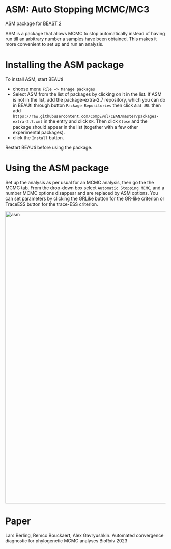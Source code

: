 # ASM: Auto Stopping MCMC/MC3

ASM package for [BEAST 2](http://beast2.org)

ASM is a package that allows MCMC to stop automatically instead of having run till an arbitrary number a samples have been obtained.
This makes it more convenient to set up and run an analysis.

# Installing the ASM package

To install ASM, start BEAUti
* choose menu `File => Manage packages`
* Select ASM from the list of packages by clicking on it in the list. 
	If ASM is not in the list, add the package-extra-2.7 repository,
	which you can do in BEAUti through button `Package Repositories` 
	then click `Add URL` 
	then add 
	`https://raw.githubusercontent.com/CompEvol/CBAN/master/packages-extra-2.7.xml`
	 in the entry and click `OK`. 
	 Then click `Close` and the package should appear in the list (together with a few other experimental packages).
* click the `Install` button.

Restart BEAUti before using the package.

# Using the ASM package

Set up the analysis as per usual for an MCMC analysis, then go the the MCMC tab.
From the drop-down box select `Automatic Stopping MCMC`, and a number MCMC options disappear and are replaced by ASM options.
You can set parameters by clicking the GRLike button for the GR-like criterion or TraceESS button for the trace-ESS criterion.


<img width="916" alt="asm" src="https://github.com/rbouckaert/asm/assets/3612959/cfe9e9f4-0fb2-4f13-9d68-781dcde8b3ac">



# Paper 

Lars Berling, Remco Bouckaert, Alex Gavryushkin.
Automated convergence diagnostic for phylogenetic MCMC analyses
BioRxiv 2023
